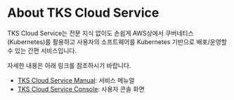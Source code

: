 
# About TKS Cloud Service

TKS Cloud Service는 전문 지식 없이도 손쉽게 AWS상에서 쿠버네티스(Kubernetes)를 활용하고 사용자의 소프트웨어를 Kubernetes 기반으로 배포/운영할 수 있는 간편 서비스입니다.

자세한 내용은 아래 링크를 참조하시기 바랍니다.

- [TKS Cloud Service Manual](https://openinfradev.github.io/tks-service-info/intro/tks/): 서비스 메뉴얼
- [TKS Cloud Service Console](https://tks-console.sktenterprise.com/login): 사용자 콘솔 화면
